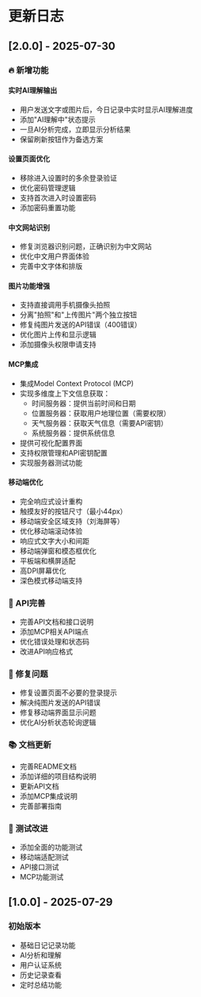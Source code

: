 # 更新日志

## [2.0.0] - 2025-07-30

### 🔥 新增功能

#### 实时AI理解输出
- 用户发送文字或图片后，今日记录中实时显示AI理解进度
- 添加"AI理解中"状态提示
- 一旦AI分析完成，立即显示分析结果
- 保留刷新按钮作为备选方案

#### 设置页面优化
- 移除进入设置时的多余登录验证
- 优化密码管理逻辑
- 支持首次进入时设置密码
- 添加密码重置功能

#### 中文网站识别
- 修复浏览器识别问题，正确识别为中文网站
- 优化中文用户界面体验
- 完善中文字体和排版

#### 图片功能增强
- 支持直接调用手机摄像头拍照
- 分离"拍照"和"上传图片"两个独立按钮
- 修复纯图片发送的API错误（400错误）
- 优化图片上传和显示逻辑
- 添加摄像头权限申请支持

#### MCP集成
- 集成Model Context Protocol (MCP)
- 实现多维度上下文信息获取：
  - 时间服务器：提供当前时间和日期
  - 位置服务器：获取用户地理位置（需要权限）
  - 天气服务器：获取天气信息（需要API密钥）
  - 系统服务器：提供系统信息
- 提供可视化配置界面
- 支持权限管理和API密钥配置
- 实现服务器测试功能

#### 移动端优化
- 完全响应式设计重构
- 触摸友好的按钮尺寸（最小44px）
- 移动端安全区域支持（刘海屏等）
- 优化移动端滚动体验
- 响应式文字大小和间距
- 移动端弹窗和模态框优化
- 平板端和横屏适配
- 高DPI屏幕优化
- 深色模式移动端支持

### 🔧 API完善
- 完善API文档和接口说明
- 添加MCP相关API端点
- 优化错误处理和状态码
- 改进API响应格式

### 🐛 修复问题
- 修复设置页面不必要的登录提示
- 解决纯图片发送的API错误
- 修复移动端界面显示问题
- 优化AI分析状态轮询逻辑

### 📚 文档更新
- 完善README文档
- 添加详细的项目结构说明
- 更新API文档
- 添加MCP集成说明
- 完善部署指南

### 🧪 测试改进
- 添加全面的功能测试
- 移动端适配测试
- API接口测试
- MCP功能测试

## [1.0.0] - 2025-07-29

### 初始版本
- 基础日记记录功能
- AI分析和理解
- 用户认证系统
- 历史记录查看
- 定时总结功能


